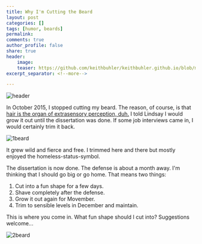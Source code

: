 ```yaml
---
title: Why I'm Cutting the Beard
layout: post
categories: []
tags: [humor, beards]
permalink: 
comments: true
author_profile: false
share: true
header:
    image: 
    teaser: https://github.com/keithbuhler/keithbuhler.github.io/blob/master/images/beard-gandalf.jpg?raw=true
excerpt_separator: <!--more-->

---
```


![header](http://www.keithbuhler.com/images/keith-beard-4.JPG)

In October 2015, I stopped cutting my beard. The reason, of course, is that [hair is the organ of extrasensory perception, duh.](https://www.sott.net/article/234783-The-Truth-About-Hair-and-Why-Indians-Would-Keep-Their-Hair-Long) I told Lindsay I would grow it out until the dissertation was done. If some job interviews came in, I would certainly trim it back. 

![1beard](http://www.keithbuhler.com/images/keith-beard-2.JPG)

<!--more-->

It grew wild and fierce and free. I trimmed here and there but mostly enjoyed the homeless-status-symbol. 

The dissertation is now done. The defense is about a month away. I'm thinking that I should go big or go home. That means two things: 

1. Cut into a fun shape for a few days.
2. Shave completely after the defense.
3. Grow it out again for Movember. 
4. Trim to sensible levels in December and maintain. 

This is where you come in. What fun shape should I cut into? Suggestions welcome... 

![2beard](http://www.keithbuhler.com/images/keith-beard-3.JPG)
